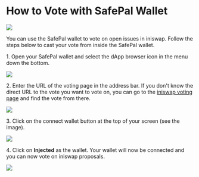 # How to Vote with SafePal Wallet

![](../../.gitbook/assets/docs-masthead-8-.png)

You can use the SafePal wallet to vote on open issues in iniswap. Follow the steps below to cast your vote from inside the SafePal wallet.

1\. Open your SafePal wallet and select the dApp browser icon in the menu down the bottom.

![](../../.gitbook/assets/safepal-1.png)

2\. Enter the URL of the voting page in the address bar. If you don't know the direct URL to the vote you want to vote on, you can go to the [iniswap voting page](https://voting.iniswap.finance) and find the vote from there.

![](../../.gitbook/assets/safepal-2.png)

3\. Click on the connect wallet button at the top of your screen (see the image). 

![](../../.gitbook/assets/safepal-3.png)

4\. Click on **Injected** as the wallet. Your wallet will now be connected and you can now vote on iniswap proposals.

![](../../.gitbook/assets/safepal-4.png)

